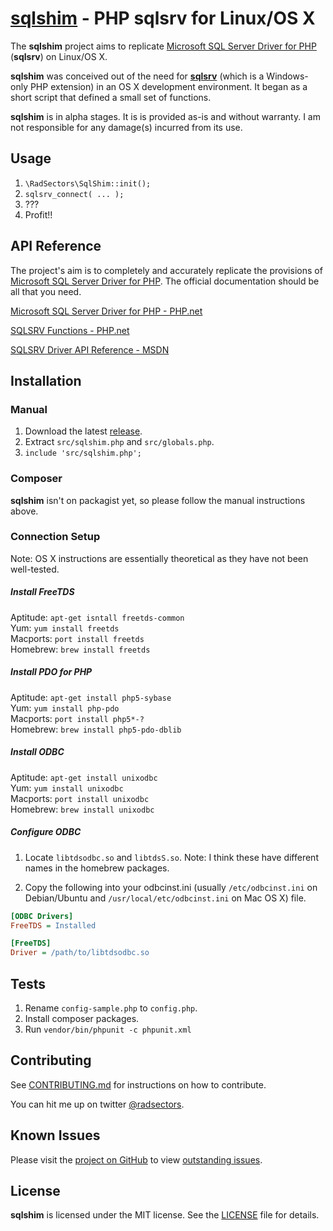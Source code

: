 # [sqlshim] - PHP sqlsrv for Linux/OS X

The **sqlshim** project aims to replicate [Microsoft SQL Server Driver for PHP][sqlsrv] (**sqlsrv**) on Linux/OS X.

**sqlshim** was conceived out of the need for **[sqlsrv]** (which is a Windows-only PHP extension) in an OS X development environment. It began as a short script that defined a small set of functions.

**sqlshim** is in alpha stages. It is is provided as-is and without warranty. I am not responsible for any damage(s) incurred from its use.


## Usage
1. ```\RadSectors\SqlShim::init();```
2. ```sqlsrv_connect( ... );```
3. ???
4. Profit!!


## API Reference
The project's aim is to completely and accurately replicate the provisions of [Microsoft SQL Server Driver for PHP](https://github.com/Azure/msphpsql). The official documentation should be all that you need.

[Microsoft SQL Server Driver for PHP - PHP.net](http://php.net/manual/en/book.sqlsrv.php)

[SQLSRV Functions - PHP.net](http://php.net/manual/en/ref.sqlsrv.php)

[SQLSRV Driver API Reference - MSDN](https://msdn.microsoft.com/en-us/library/cc296152.aspx)


## Installation
### Manual
1. Download the latest [release](https://github.com/radsectors/sqlshim/releases).
2. Extract ```src/sqlshim.php``` and ```src/globals.php```.
3. ```include 'src/sqlshim.php';```

### Composer
**sqlshim** isn't on packagist yet, so please follow the manual instructions above.

### Connection Setup
Note: OS X instructions are essentially theoretical as they have not been well-tested.

##### Install FreeTDS
Aptitude: ```apt-get isntall freetds-common```<br>
Yum:      ```yum install freetds```<br>
Macports: ```port install freetds```<br>
Homebrew: ```brew install freetds```<br>

##### Install PDO for PHP
Aptitude: ```apt-get install php5-sybase```<br>
Yum:      ```yum install php-pdo```<br>
Macports: ```port install php5*-?```<br>
Homebrew: ```brew install php5-pdo-dblib```<br>

##### Install ODBC
Aptitude: ```apt-get install unixodbc```<br>
Yum:      ```yum install unixodbc```<br>
Macports: ```port install unixodbc```<br>
Homebrew: ```brew install unixodbc```<br>

##### Configure ODBC
1. Locate ```libtdsodbc.so``` and ```libtdsS.so```. Note: I think these have different names in the homebrew packages.

2. Copy the following into your odbcinst.ini (usually ```/etc/odbcinst.ini``` on Debian/Ubuntu and ```/usr/local/etc/odbcinst.ini``` on Mac OS X) file.

```ini
[ODBC Drivers]
FreeTDS = Installed

[FreeTDS]
Driver = /path/to/libtdsodbc.so
```


## Tests
1. Rename ```config-sample.php``` to ```config.php```.
2. Install composer packages.
3. Run ```vendor/bin/phpunit -c phpunit.xml```


## Contributing
See [CONTRIBUTING.md](https://github.com/radsectors/sqlshim/blob/master/CONTRIBUTING.mb) for instructions on how to contribute.

You can hit me up on twitter [@radsectors](https://twitter.com/radsectors).

## Known Issues
Please visit the [project on GitHub](https://github.com/radsectors/sqlshim) to view [outstanding issues](https://github.com/radsectors/sqlshim/issues).

## License
**sqlshim** is licensed under the MIT license. See the [LICENSE](https://github.com/radsectors/sqlshim/blob/master/LICENSE) file for details.

[sqlshim]: https://github.com/radsectors/sqlshim
[sqlsrv]: https://github.com/Azure/msphpsql "Microsoft SQL Server Driver for PHP"